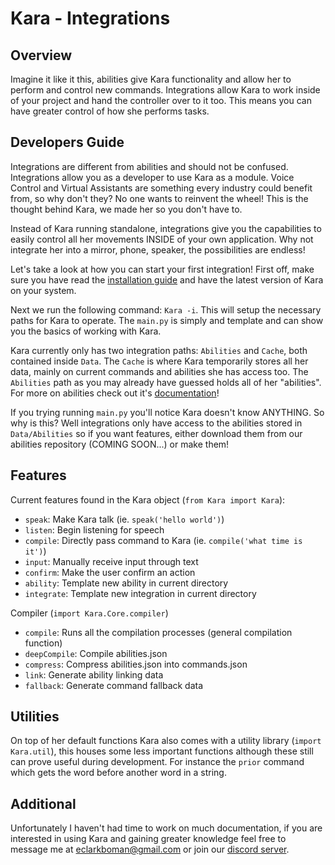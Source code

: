 # Kara - Integrations

## Overview

Imagine it like it this, abilities give Kara functionality and allow her to
perform and control new commands. Integrations allow Kara to work inside of your
project and hand the controller over to it too. This means you can have greater
control of how she performs tasks.

## Developers Guide

Integrations are different from abilities and should not be confused. Integrations
allow you as a developer to use Kara as a module. Voice Control and Virtual
Assistants are something every industry could benefit from, so why don't they?
No one wants to reinvent the wheel! This is the thought behind Kara, we made her
so you don't have to.

Instead of Kara running standalone, integrations give you the capabilities to
easily control all her movements INSIDE of your own application. Why not
integrate her into a mirror, phone, speaker, the possibilities are endless!

Let's take a look at how you can start your first integration! First off, make
sure you have read the [installation guide](../../../README.md) and have the
latest version of Kara on your system.

Next we run the following command: `Kara -i`. This will setup the necessary paths
for Kara to operate. The `main.py` is simply and template and can show you the basics
of working with Kara.

Kara currently only has two integration paths: `Abilities` and `Cache`, both
contained inside `Data`. The `Cache` is where Kara temporarily stores all her
data, mainly on current commands and abilities she has access too. The `Abilities`
path as you may already have guessed holds all of her "abilities". For more on
abilities check out it's [documentation](abilities.md)!

If you trying running `main.py` you'll notice Kara doesn't know ANYTHING. So why
is this? Well integrations only have access to the abilities stored in `Data/Abilities`
so if you want features, either download them from our abilities repository
(COMING SOON...) or make them!

## Features

Current features found in the Kara object (`from Kara import Kara`):
- `speak`: Make Kara talk (ie. `speak('hello world')`)
- `listen`: Begin listening for speech
- `compile`: Directly pass command to Kara (ie. `compile('what time is it')`)
- `input`: Manually receive input through text
- `confirm`: Make the user confirm an action
- `ability`: Template new ability in current directory
- `integrate`: Template new integration in current directory


Compiler (`import Kara.Core.compiler`)
- `compile`: Runs all the compilation processes (general compilation function)
- `deepCompile`: Compile abilities.json
- `compress`: Compress abilities.json into commands.json
- `link`: Generate ability linking data
- `fallback`: Generate command fallback data

## Utilities

On top of her default functions Kara also comes with a utility library
(`import Kara.util`), this houses some less important functions although these
still can prove useful during development. For instance the `prior` command which
gets the word before another word in a string.

## Additional

Unfortunately I haven't had time to work on much documentation, if you are
interested in using Kara and gaining greater knowledge feel free to message me
at eclarkboman@gmail.com or join our [discord server](hhttps://discord.gg/7hK6PFT).
